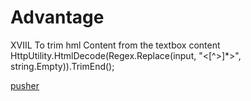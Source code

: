 # Advantage
XVIIL
To trim hml Content from the textbox content
HttpUtility.HtmlDecode(Regex.Replace(input, "<[^>]*>", string.Empty)).TrimEnd();

[pusher](https://pusher.com/tutorials/counter-aspnet)

